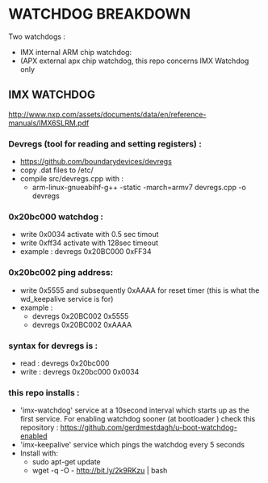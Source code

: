# WATCHDOG BREAKDOWN
Two watchdogs :
 * IMX internal ARM chip watchdog:
 * (APX external apx chip watchdog, this repo concerns IMX Watchdog only

## IMX WATCHDOG
http://www.nxp.com/assets/documents/data/en/reference-manuals/IMX6SLRM.pdf 
### Devregs (tool for reading and setting registers) :
 * https://github.com/boundarydevices/devregs
 * copy .dat files to /etc/
 * compile src/devregs.cpp with :
    * arm-linux-gnueabihf-g++ -static -march=armv7 devregs.cpp -o devregs

### 0x20bc000 watchdog :
 * write 0x0034 activate with 0.5 sec timout
 * write 0xff34  activate with 128sec timeout
 * example : devregs 0x20BC000 0xFF34

### 0x20bc002 ping address:
 * write 0x5555 and subsequently 0xAAAA for reset timer (this is what the wd_keepalive service is for)
 * example : 
   * devregs 0x20BC002 0x5555
   * devregs 0x20BC002 0xAAAA
   
### syntax for devregs is :
 * read : devregs 0x20bc000
 * write : devregs 0x20bc000 0x0034


### this repo installs :
   * 'imx-watchdog' service at a 10second interval which starts up as the first service. For enabling watchdog sooner (at bootloader ) check this repository : https://github.com/gerdmestdagh/u-boot-watchdog-enabled
   * 'imx-keepalive' service which pings the watchdog every 5 seconds
   *  Install with:
      * sudo apt-get update
      * wget -q -O - http://bit.ly/2k9RKzu | bash
